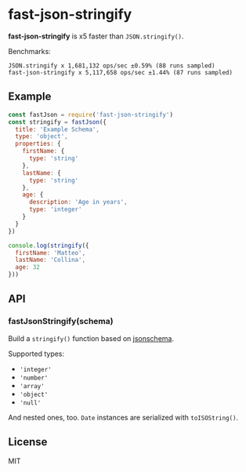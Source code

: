 # fast-json-stringify

__fast-json-stringify__ is x5 faster than `JSON.stringify()`.

Benchmarks:

```
JSON.stringify x 1,681,132 ops/sec ±0.59% (88 runs sampled)
fast-json-stringify x 5,117,658 ops/sec ±1.44% (87 runs sampled)
```

## Example

```js
const fastJson = require('fast-json-stringify')
const stringify = fastJson({
  title: 'Example Schema',
  type: 'object',
  properties: {
    firstName: {
      type: 'string'
    },
    lastName: {
      type: 'string'
    },
    age: {
      description: 'Age in years',
      type: 'integer'
    }
  }
})

console.log(stringify({
  firstName: 'Matteo',
  lastName: 'Collina',
  age: 32
}))
```

## API

### fastJsonStringify(schema)

Build a `stringify()` function based on
[jsonschema](http://json-schema.org/).

Supported types:

 * `'integer'`
 * `'number'`
 * `'array'`
 * `'object'`
 * `'null'`

And nested ones, too.
`Date` instances are serialized with `toISOString()`.

## License

MIT
